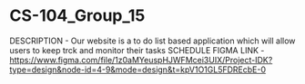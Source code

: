 # CS-104_Group_15
DESCRIPTION - Our website is a to do list based application which will allow users to keep trck and monitor their tasks
SCHEDULE
FIGMA LINK - https://www.figma.com/file/1z0aMYeuspHJWFMcei3UIX/Project-IDK?type=design&node-id=4-9&mode=design&t=kpV1O1GL5FDREcbE-0 

